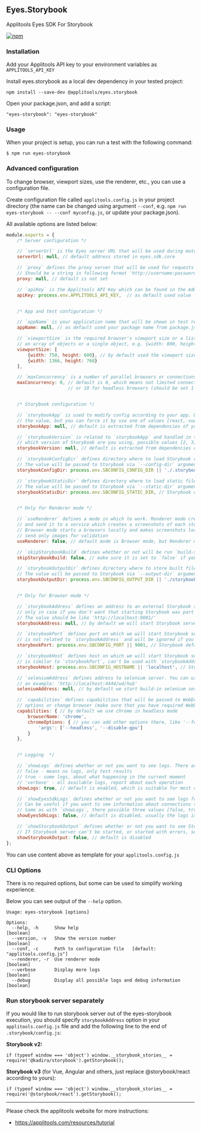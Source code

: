 ## Eyes.Storybook

Applitools Eyes SDK For Storybook

[![npm](https://img.shields.io/npm/v/@applitools/eyes.storybook.svg?style=for-the-badge)](https://www.npmjs.com/package/@applitools/eyes.storybook)

### Installation

Add your Applitools API key to your environment variables as `APPLITOOLS_API_KEY`

Install eyes.storybook as a local dev dependency in your tested project:

    npm install --save-dev @applitools/eyes.storybook

Open your package.json, and add a script:

    "eyes-storybook": "eyes-storybook"

### Usage

When your project is setup, you can run a test with the following command:

```
$ npm run eyes-storybook
```

### Advanced configuration

To change browser, viewport sizes, use the renderer, etc., you can use a configuration file. 

Create configuration file called `applitools.config.js` in your project directory (the name can be changed using argument `--conf`, e.g. `npm run eyes-storybook -- --conf myconfig.js`, or update your package.json).

All available options are listed below:

```js
module.exports = {
    /* Server configuration */

    // `serverUrl` is the Eyes server URL that will be used during matching screenshots
    serverUrl: null, // default address stored in eyes.sdk.core

    // `proxy` defines the proxy server that will be used for requests to Applitools services
    // Should be a string in following format 'http://username:password@hostname:port/'
    proxy: null, // default is not set

    // `apiKey` is the Applitools API Key which can be found in the Admin Panel on website
    apiKey: process.env.APPLITOOLS_API_KEY,  // as default used value from environment variable


    /* App and test configuration */

    // `appName` is your application name that will be shown in test results
    appName: null, // as default used your package name from package.json

    // `viewportSize` is the required browser's viewport size or a list of sizes. It can be
    // an array of objects or a single object, e.g. {width: 800, height: 600}
    viewportSize: [
        {width: 750, height: 600}, // by default used the viewport sizes
        {width: 1366, height: 768}
    ],

    // `maxConcurrency` is a number of parallel browsers or connections to renderer server
    maxConcurrency: 0, // default is 0, which means not limited connections to renderer server
                       // or 10 for headless browsers (should be set 1 for non-headless browser)


    /* Storybook configuration */

    // `storybookApp` is used to modify config according to your app. Usually, we don't need
    // the value, but you can force it by use one of values [react, vue, react-native, angular, polymer]
    storybookApp: null, // default is extracted from dependencies of your package.json 

    // `storybookVersion` is related to `storybookApp` and handled in the similar way, defines
    // which version of Storybook are you using, possible values [2, 3]
    storybookVersion: null, // default is extracted from dependencies of your package.json

    // `storybookConfigDir` defines directory where to load Storybook configurations from.
    // The value will be passed to Storybook via `--config-dir` argument
    storybookConfigDir: process.env.SBCONFIG_CONFIG_DIR || './.storybook', // Storybook default

    // `storybookStaticDir` defines directory where to load static files from, comma-separated list.
    // The value will be passed to Storybook via `--static-dir` argument
    storybookStaticDir: process.env.SBCONFIG_STATIC_DIR, // Storybook default


    /* Only for Renderer mode */

    // `useRenderer` defines a mode in which to work. Renderer mode creates a Storybook build
    // and send it to a service which creates a screenshots of each story (in a cloud).
    // Browser mode starts a browsers locally and makes screenshots locally, after that
    // send only images for validation
    useRenderer: false, // default mode is Browser mode, but Renderer mode is faster

    // `skipStorybookBuild` defines whether or not will be run `build-storybook` command.
    skipStorybookBuild: false, // make sure it is set to `false` if you made changes in your app

    // `storybookOutputDir` defines directory where to store built files.
    // The value will be passed to Storybook via `--output-dir` argument
    storybookOutputDir: process.env.SBCONFIG_OUTPUT_DIR || './storybook-static', // Storybook default


    /* Only for Browser mode */

    // `storybookAddress` defines an address to an external Storybook server. Define this value
    // only in case if you don't want that starting Storybook was part of our process.
    // The value should be like 'http://localhost:9001/'
    storybookAddress: null, // by default we will start Storybook server in the process

    // `storybookPort` defines port on which we will start Storybook server. The value
    // is not related to `storybookAddress` and will be ignored if you specify both values
    storybookPort: process.env.SBCONFIG_PORT || 9001, // Storybook default

    // `storybookHost` defines host on which we will start Storybook server. The value
    // is similar to `storybookPort`, can't be used with `storybookAddress`
    storybookHost: process.env.SBCONFIG_HOSTNAME || 'localhost', // Storybook default

    // `seleniumAddress` defines address to selenium server. You can use the next url as 
    // an example: 'http://localhost:4444/wd/hub'
    seleniumAddress: null, // by default we start build-in selenium server

    // `capabilities` defines capabilities that will be passed to WebDriver. You can add
    // options or change browser (make sure that you have required WebDriver in your PATH)
    capabilities: { // by default we use chrome in headless mode
        browserName: 'chrome',
        chromeOptions: { // you can add other options there, like '--force-device-scale-factor=2'
            'args': ['--headless', '--disable-gpu']
        }
    },


    /* Logging  */

    // `showLogs` defines whether or not you want to see logs. There are three possible values:
    // false - means no logs, only test results
    // true - some logs, about what happening in the current moment
    // 'verbose' - all available logs, report about each operation
    showLogs: true, // default is enabled, which is suitable for most cases

    // `showEyesSdkLogs` defines whether or not you want to see logs from eyes.sdk.core.
    // Can be useful if you want to see information about connections to the services.
    // Same as with `showLogs`, there possible three values [false, true, 'verbose']
    showEyesSdkLogs: false, // default is disabled, usually the logs is not interesting

    // `showStorybookOutput` defines whether or not you want to see Storybook output.
    // If Storybook server can't be started, or started with errors, set this option to true
    showStorybookOutput: false, // default is disabled
};
```

You can use content above as template for your `applitools.config.js`

### CLI Options

There is no required options, but some can be used to simplify working experience.

Below you can see output of the `--help` option.

```
Usage: eyes-storybook [options]

Options:
  --help, -h      Show help                                            [boolean]
  --version, -v   Show the version number                              [boolean]
  --conf, -c      Path to configuration file   [default: "applitools.config.js"]
  --renderer, -r  Use renderer mode                                    [boolean]
  --verbose       Display more logs                                    [boolean]
  --debug         Display all possible logs and debug information      [boolean]
```

### Run storybook server separately

If you would like to run storybook server out of the eyes-storybook execution, you should specify `storybookAddress` option in your `applitools.config.js` file and add the following line to the end of `.storybook/config.js`:

**Storybook v2:**

    if (typeof window === 'object') window.__storybook_stories__ = require('@kadira/storybook').getStorybook();

**Storybook v3** (for Vue, Angular and others, just replace @storybook/react according to yours):

    if (typeof window === 'object') window.__storybook_stories__ = require('@storybook/react').getStorybook();

---


Please check the applitools website for more instructions:

- https://applitools.com/resources/tutorial

